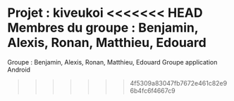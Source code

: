 Projet : kiveukoi
<<<<<<< HEAD
Membres du groupe : Benjamin, Alexis, Ronan, Matthieu, Edouard
=======
Groupe : Benjamin, Alexis, Ronan, Matthieu, Edouard
Groupe application Android
>>>>>>> 4f5309a83047fb7672e461c82e96b4fc6f4667c9
